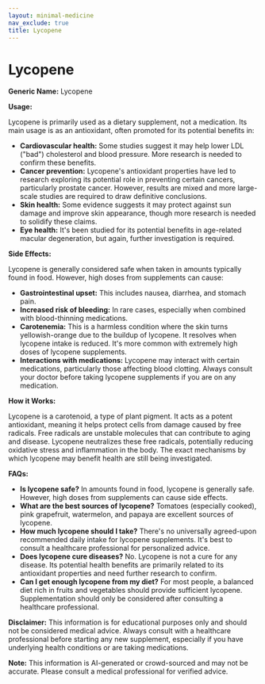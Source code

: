 ```yaml
---
layout: minimal-medicine
nav_exclude: true
title: Lycopene
---
```


# Lycopene

**Generic Name:** Lycopene

**Usage:**

Lycopene is primarily used as a dietary supplement, not a medication.  Its main usage is as an antioxidant, often promoted for its potential benefits in:

* **Cardiovascular health:**  Some studies suggest it may help lower LDL ("bad") cholesterol and blood pressure.  More research is needed to confirm these benefits.
* **Cancer prevention:**  Lycopene's antioxidant properties have led to research exploring its potential role in preventing certain cancers, particularly prostate cancer.  However, results are mixed and more large-scale studies are required to draw definitive conclusions.
* **Skin health:**  Some evidence suggests it may protect against sun damage and improve skin appearance, though more research is needed to solidify these claims.
* **Eye health:**  It's been studied for its potential benefits in age-related macular degeneration, but again, further investigation is required.


**Side Effects:**

Lycopene is generally considered safe when taken in amounts typically found in food.  However, high doses from supplements can cause:

* **Gastrointestinal upset:**  This includes nausea, diarrhea, and stomach pain.
* **Increased risk of bleeding:**  In rare cases, especially when combined with blood-thinning medications.
* **Carotenemia:** This is a harmless condition where the skin turns yellowish-orange due to the buildup of lycopene. It resolves when lycopene intake is reduced.  It's more common with extremely high doses of lycopene supplements.
* **Interactions with medications:** Lycopene may interact with certain medications, particularly those affecting blood clotting.  Always consult your doctor before taking lycopene supplements if you are on any medication.

**How it Works:**

Lycopene is a carotenoid, a type of plant pigment. It acts as a potent antioxidant, meaning it helps protect cells from damage caused by free radicals. Free radicals are unstable molecules that can contribute to aging and disease.  Lycopene neutralizes these free radicals, potentially reducing oxidative stress and inflammation in the body.  The exact mechanisms by which lycopene may benefit health are still being investigated.


**FAQs:**

* **Is lycopene safe?**  In amounts found in food, lycopene is generally safe. However, high doses from supplements can cause side effects.
* **What are the best sources of lycopene?**  Tomatoes (especially cooked), pink grapefruit, watermelon, and papaya are excellent sources of lycopene.
* **How much lycopene should I take?**  There's no universally agreed-upon recommended daily intake for lycopene supplements.  It's best to consult a healthcare professional for personalized advice.
* **Does lycopene cure diseases?** No.  Lycopene is not a cure for any disease.  Its potential health benefits are primarily related to its antioxidant properties and need further research to confirm.
* **Can I get enough lycopene from my diet?** For most people, a balanced diet rich in fruits and vegetables should provide sufficient lycopene.  Supplementation should only be considered after consulting a healthcare professional.


**Disclaimer:** This information is for educational purposes only and should not be considered medical advice.  Always consult with a healthcare professional before starting any new supplement, especially if you have underlying health conditions or are taking medications.


**Note:** This information is AI-generated or crowd-sourced and may not be accurate. Please consult a medical professional for verified advice.